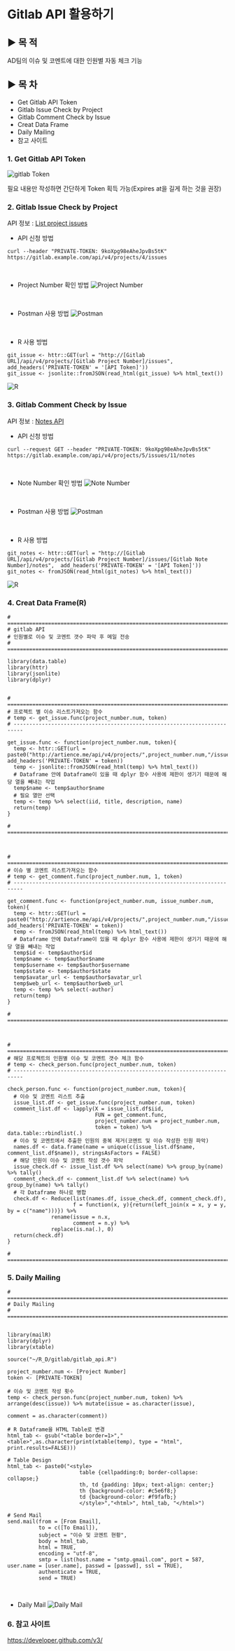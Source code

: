 # Gitlab API 활용하기

## ▶ 목 적
AD팀의 이슈 및 코멘트에 대한 인원별 자동 체크 기능

## ▶ 목 차
 - Get Gitlab API Token
 - Gitlab Issue Check by Project
 - Gitlab Comment Check by Issue
 - Creat Data Frame
 - Daily Mailing
 - 참고 사이트

### 1. Get Gitlab API Token
![gitlab Token](assets/markdown-img-paste-20180911164124296.png)

필요 내용만 작성하면 간단하게 Token 획득 가능(Expires at을 길게 하는 것을 권장)

### 2. Gitlab Issue Check by Project
API 정보 : [List project issues](https://docs.gitlab.com/ee/api/issues.html#list-project-issues)

- API 신청 방법
```
curl --header "PRIVATE-TOKEN: 9koXpg98eAheJpvBs5tK" https://gitlab.example.com/api/v4/projects/4/issues
```
<br>

- Project Number 확인 방법
![Project Number](assets/markdown-img-paste-20180911172118665.png)
<br>

- Postman 사용 방법
![Postman](assets/markdown-img-paste-20180911173022266.png)
<br>

- R 사용 방법
```
git_issue <- httr::GET(url = "http://[Gitlab URL]/api/v4/projects/[Gitlab Project Number]/issues",  add_headers('PRIVATE-TOKEN' = '[API Token]'))
git_issue <- jsonlite::fromJSON(read_html(git_issue) %>% html_text())
```
![R](assets/markdown-img-paste-20180911173555903.png)

### 3. Gitlab Comment Check by Issue
API 정보 : [Notes API](https://docs.gitlab.com/ee/api/notes.html#list-project-issue-notes)

- API 신청 방법
```
curl --request GET --header "PRIVATE-TOKEN: 9koXpg98eAheJpvBs5tK" https://gitlab.example.com/api/v4/projects/5/issues/11/notes
```
<br>

- Note Number 확인 방법
![Note Number](assets/markdown-img-paste-20180911174046630.png)
<br>

- Postman 사용 방법
![Postman](assets/markdown-img-paste-20180911174248612.png)
<br>

- R 사용 방법
```
git_notes <- httr::GET(url = "http://[Gitlab URL]/api/v4/projects/[Gitlab Project Number]/issues/[Gitlab Note Number]/notes",  add_headers('PRIVATE-TOKEN' = '[API Token]'))
git_notes <- fromJSON(read_html(git_notes) %>% html_text())
```
![R](assets/markdown-img-paste-20180911174523703.png)

### 4. Creat Data Frame(R)
```
# =========================================================================
# gitlab API
# 인원별로 이슈 및 코멘트 갯수 파악 후 메일 전송
# =========================================================================

library(data.table)
library(httr)
library(jsonlite)
library(dplyr)


# =========================================================================
# 프로젝트 별 이슈 리스트가져오는 함수
# temp <- get_issue.func(project_number.num, token)
# -------------------------------------------------------------------------

get_issue.func <- function(project_number.num, token){
  temp <- httr::GET(url = paste0("http://artience.me/api/v4/projects/",project_number.num,"/issues"), add_headers('PRIVATE-TOKEN' = token))
  temp <- jsonlite::fromJSON(read_html(temp) %>% html_text())
  # Dataframe 안에 Dataframe이 있을 때 dplyr 함수 사용에 제한이 생기기 때문에 해당 열을 빼내는 작업
  temp$name <- temp$author$name
  # 필요 열만 선택
  temp <- temp %>% select(iid, title, description, name)
  return(temp)
}

# =========================================================================



# =========================================================================
# 이슈 별 코멘트 리스트가져오는 함수
# temp <- get_comment.func(project_number.num, 1, token)
# -------------------------------------------------------------------------

get_comment.func <- function(project_number.num, issue_number.num, token){
  temp <- httr::GET(url = paste0("http://artience.me/api/v4/projects/",project_number.num,"/issues/",issue_number.num,"/notes"), add_headers('PRIVATE-TOKEN' = token))
  temp <- fromJSON(read_html(temp) %>% html_text())
  # Dataframe 안에 Dataframe이 있을 때 dplyr 함수 사용에 제한이 생기기 때문에 해당 열을 빼내는 작업
  temp$id <- temp$author$id
  temp$name <- temp$author$name
  temp$username <- temp$author$username
  temp$state <- temp$author$state
  temp$avatar_url <- temp$author$avatar_url
  temp$web_url <- temp$author$web_url
  temp <- temp %>% select(-author)
  return(temp)
}

# =========================================================================



# =========================================================================
# 해당 프로젝트의 인원별 이슈 및 코멘트 갯수 체크 함수
# temp <- check_person.func(project_number.num, token)
# -------------------------------------------------------------------------

check_person.func <- function(project_number.num, token){
  # 이슈 및 코멘트 리스트 추출
  issue_list.df <- get_issue.func(project_number.num, token)
  comment_list.df <- lapply(X = issue_list.df$iid,
                            FUN = get_comment.func,
                            project_number.num = project_number.num,
                            token = token) %>% data.table::rbindlist(.)
  # 이슈 및 코멘트에서 추출한 인원의 중복 제거(코멘트 및 이슈 작성한 인원 파악)
  names.df <- data.frame(name = unique(c(issue_list.df$name, comment_list.df$name)), stringsAsFactors = FALSE)
  # 해당 인원이 이슈 및 코멘트 작성 갯수 파악
  issue_check.df <- issue_list.df %>% select(name) %>% group_by(name) %>% tally()
  comment_check.df <- comment_list.df %>% select(name) %>% group_by(name) %>% tally()
  # 각 Dataframe 하나로 병합
  check.df <- Reduce(list(names.df, issue_check.df, comment_check.df),
                     f = function(x, y){return(left_join(x = x, y = y, by = c("name")))}) %>%
              rename(issue = n.x,
                     comment = n.y) %>%
              replace(is.na(.), 0)
  return(check.df)
}

# =========================================================================

```
### 5. Daily Mailing
```
# =========================================================================
# Daily Mailing
# =========================================================================


library(mailR)
library(dplyr)
library(xtable)

source("~/R_D/gitlab/gitlab_api.R")

project_number.num <- [Project Number]
token <- [PRIVATE-TOKEN]

# 이슈 및 코멘트 작성 횟수
temp <- check_person.func(project_number.num, token) %>% arrange(desc(issue)) %>% mutate(issue = as.character(issue),
                                                                                         comment = as.character(comment))

# R Dataframe을 HTML Table로 변경
html_tab <- gsub("<table border=1>","<table>",as.character(print(xtable(temp), type = "html", print.results=FALSE)))

# Table Design
html_tab <- paste0("<style>
                       table {cellpadding:0; border-collapse: collapse;}
                       th, td {padding: 10px; text-align: center;}
                       th {background-color: #c5e6f8;}
                       td {background-color: #f9fafb;}
                       </style>","<html>", html_tab, "</html>")

# Send Mail
send.mail(from = [From Email],
          to = c([To Email]),
          subject = "이슈 및 코멘트 현황",
          body = html_tab,
          html = TRUE,
          encoding = "utf-8",
          smtp = list(host.name = "smtp.gmail.com", port = 587, user.name = [user.name], passwd = [passwd], ssl = TRUE),
          authenticate = TRUE,
          send = TRUE)
```
<br>

- Daily Mail
![Daily Mail](assets/markdown-img-paste-20180913174630618.png)

### 6. 참고 사이트
https://developer.github.com/v3/
